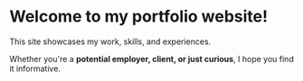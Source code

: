 # Welcome to my portfolio website! 

This site showcases my work, skills, and experiences. 

Whether you're a **potential employer, client, or just curious**, I hope you find it informative.
